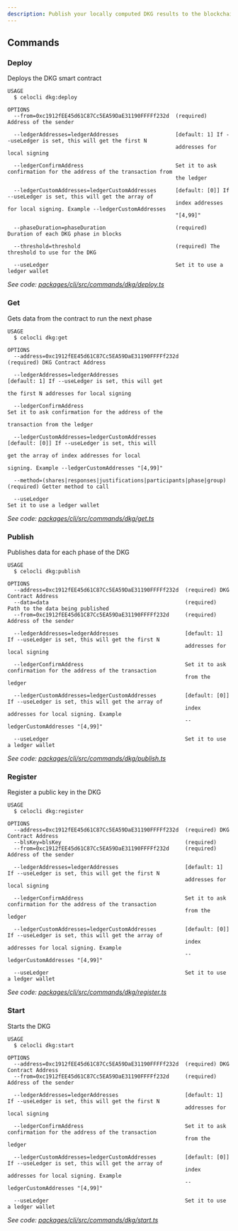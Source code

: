 ```yaml
---
description: Publish your locally computed DKG results to the blockchain
---
```


## Commands

### Deploy

Deploys the DKG smart contract

```
USAGE
  $ celocli dkg:deploy

OPTIONS
  --from=0xc1912fEE45d61C87Cc5EA59DaE31190FFFFf232d  (required) Address of the sender

  --ledgerAddresses=ledgerAddresses                  [default: 1] If --useLedger is set, this will get the first N
                                                     addresses for local signing

  --ledgerConfirmAddress                             Set it to ask confirmation for the address of the transaction from
                                                     the ledger

  --ledgerCustomAddresses=ledgerCustomAddresses      [default: [0]] If --useLedger is set, this will get the array of
                                                     index addresses for local signing. Example --ledgerCustomAddresses
                                                     "[4,99]"

  --phaseDuration=phaseDuration                      (required) Duration of each DKG phase in blocks

  --threshold=threshold                              (required) The threshold to use for the DKG

  --useLedger                                        Set it to use a ledger wallet
```

_See code: [packages/cli/src/commands/dkg/deploy.ts](https://github.com/celo-org/celo-monorepo/tree/master/packages/cli/src/commands/dkg/deploy.ts)_

### Get

Gets data from the contract to run the next phase

```
USAGE
  $ celocli dkg:get

OPTIONS
  --address=0xc1912fEE45d61C87Cc5EA59DaE31190FFFFf232d                 (required) DKG Contract Address

  --ledgerAddresses=ledgerAddresses                                    [default: 1] If --useLedger is set, this will get
                                                                       the first N addresses for local signing

  --ledgerConfirmAddress                                               Set it to ask confirmation for the address of the
                                                                       transaction from the ledger

  --ledgerCustomAddresses=ledgerCustomAddresses                        [default: [0]] If --useLedger is set, this will
                                                                       get the array of index addresses for local
                                                                       signing. Example --ledgerCustomAddresses "[4,99]"

  --method=(shares|responses|justifications|participants|phase|group)  (required) Getter method to call

  --useLedger                                                          Set it to use a ledger wallet
```

_See code: [packages/cli/src/commands/dkg/get.ts](https://github.com/celo-org/celo-monorepo/tree/master/packages/cli/src/commands/dkg/get.ts)_

### Publish

Publishes data for each phase of the DKG

```
USAGE
  $ celocli dkg:publish

OPTIONS
  --address=0xc1912fEE45d61C87Cc5EA59DaE31190FFFFf232d  (required) DKG Contract Address
  --data=data                                           (required) Path to the data being published
  --from=0xc1912fEE45d61C87Cc5EA59DaE31190FFFFf232d     (required) Address of the sender

  --ledgerAddresses=ledgerAddresses                     [default: 1] If --useLedger is set, this will get the first N
                                                        addresses for local signing

  --ledgerConfirmAddress                                Set it to ask confirmation for the address of the transaction
                                                        from the ledger

  --ledgerCustomAddresses=ledgerCustomAddresses         [default: [0]] If --useLedger is set, this will get the array of
                                                        index addresses for local signing. Example
                                                        --ledgerCustomAddresses "[4,99]"

  --useLedger                                           Set it to use a ledger wallet
```

_See code: [packages/cli/src/commands/dkg/publish.ts](https://github.com/celo-org/celo-monorepo/tree/master/packages/cli/src/commands/dkg/publish.ts)_

### Register

Register a public key in the DKG

```
USAGE
  $ celocli dkg:register

OPTIONS
  --address=0xc1912fEE45d61C87Cc5EA59DaE31190FFFFf232d  (required) DKG Contract Address
  --blsKey=blsKey                                       (required)
  --from=0xc1912fEE45d61C87Cc5EA59DaE31190FFFFf232d     (required) Address of the sender

  --ledgerAddresses=ledgerAddresses                     [default: 1] If --useLedger is set, this will get the first N
                                                        addresses for local signing

  --ledgerConfirmAddress                                Set it to ask confirmation for the address of the transaction
                                                        from the ledger

  --ledgerCustomAddresses=ledgerCustomAddresses         [default: [0]] If --useLedger is set, this will get the array of
                                                        index addresses for local signing. Example
                                                        --ledgerCustomAddresses "[4,99]"

  --useLedger                                           Set it to use a ledger wallet
```

_See code: [packages/cli/src/commands/dkg/register.ts](https://github.com/celo-org/celo-monorepo/tree/master/packages/cli/src/commands/dkg/register.ts)_

### Start

Starts the DKG

```
USAGE
  $ celocli dkg:start

OPTIONS
  --address=0xc1912fEE45d61C87Cc5EA59DaE31190FFFFf232d  (required) DKG Contract Address
  --from=0xc1912fEE45d61C87Cc5EA59DaE31190FFFFf232d     (required) Address of the sender

  --ledgerAddresses=ledgerAddresses                     [default: 1] If --useLedger is set, this will get the first N
                                                        addresses for local signing

  --ledgerConfirmAddress                                Set it to ask confirmation for the address of the transaction
                                                        from the ledger

  --ledgerCustomAddresses=ledgerCustomAddresses         [default: [0]] If --useLedger is set, this will get the array of
                                                        index addresses for local signing. Example
                                                        --ledgerCustomAddresses "[4,99]"

  --useLedger                                           Set it to use a ledger wallet
```

_See code: [packages/cli/src/commands/dkg/start.ts](https://github.com/celo-org/celo-monorepo/tree/master/packages/cli/src/commands/dkg/start.ts)_
